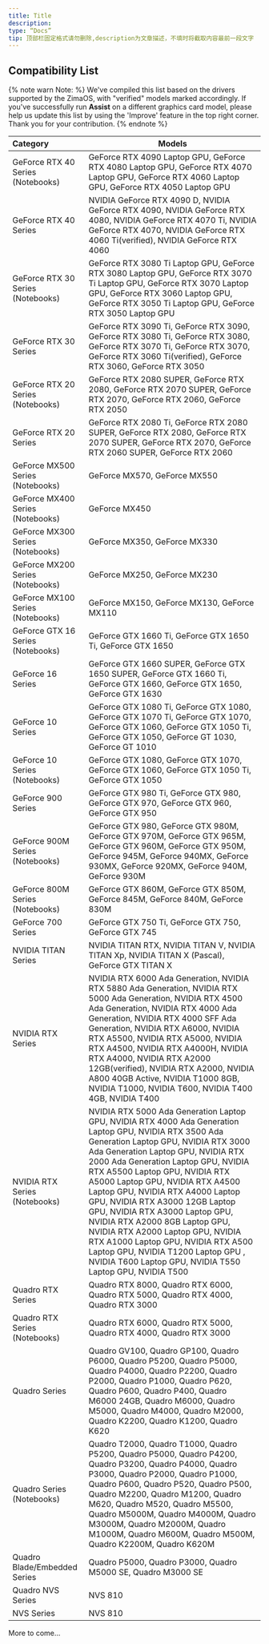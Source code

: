```yaml
---
title: Title
description:
type: “Docs”
tip: 顶部栏固定格式请勿删除,description为文章描述，不填时将截取内容最前一段文字
---
```

## Compatibility List

{% note warn Note: %}
We've compiled this list based on the drivers supported by the ZimaOS, with "verified" models marked accordingly. If you've successfully run **Assist** on a different graphics card model, please help us update this list by using the 'Improve' feature in the top right corner. Thank you for your contribution.
{% endnote %}

| **Category**                          | **Models**                                                       |
| :-------------------------------- | ------------------------------------------------------------ |
| GeForce RTX 40 Series (Notebooks) | GeForce RTX 4090 Laptop GPU, GeForce RTX 4080 Laptop GPU, GeForce RTX 4070 Laptop GPU, GeForce RTX 4060 Laptop GPU, GeForce RTX 4050 Laptop GPU |
| GeForce RTX 40 Series             | NVIDIA GeForce RTX 4090 D, NVIDIA GeForce RTX 4090, NVIDIA GeForce RTX 4080, NVIDIA GeForce RTX 4070 Ti, NVIDIA GeForce RTX 4070, NVIDIA GeForce RTX 4060 Ti(verified), NVIDIA GeForce RTX 4060 |
| GeForce RTX 30 Series (Notebooks) | GeForce RTX 3080 Ti Laptop GPU, GeForce RTX 3080 Laptop GPU, GeForce RTX 3070 Ti Laptop GPU, GeForce RTX 3070 Laptop GPU, GeForce RTX 3060 Laptop GPU, GeForce RTX 3050 Ti Laptop GPU, GeForce RTX 3050 Laptop GPU |
| GeForce RTX 30 Series             | GeForce RTX 3090 Ti, GeForce RTX 3090, GeForce RTX 3080 Ti, GeForce RTX 3080, GeForce RTX 3070 Ti, GeForce RTX 3070, GeForce RTX 3060 Ti(verified), GeForce RTX 3060, GeForce RTX 3050 |
| GeForce RTX 20 Series (Notebooks) | GeForce RTX 2080 SUPER, GeForce RTX 2080, GeForce RTX 2070 SUPER, GeForce RTX 2070, GeForce RTX 2060, GeForce RTX 2050 |
| GeForce RTX 20 Series             | GeForce RTX 2080 Ti, GeForce RTX 2080 SUPER, GeForce RTX 2080, GeForce RTX 2070 SUPER, GeForce RTX 2070, GeForce RTX 2060 SUPER, GeForce RTX 2060 |
| GeForce MX500 Series (Notebooks)  | GeForce MX570, GeForce MX550                                 |
| GeForce MX400 Series (Notebooks)  | GeForce MX450                                                |
| GeForce MX300 Series (Notebooks)  | GeForce MX350, GeForce MX330                                 |
| GeForce MX200 Series (Notebooks)  | GeForce MX250, GeForce MX230                                 |
| GeForce MX100 Series (Notebooks)  | GeForce MX150, GeForce MX130, GeForce MX110                  |
| GeForce GTX 16 Series (Notebooks) | GeForce GTX 1660 Ti, GeForce GTX 1650 Ti, GeForce GTX 1650   |
| GeForce 16 Series                 | GeForce GTX 1660 SUPER, GeForce GTX 1650 SUPER, GeForce GTX 1660 Ti, GeForce GTX 1660, GeForce GTX 1650, GeForce GTX 1630 |
| GeForce 10 Series                 | GeForce GTX 1080 Ti, GeForce GTX 1080, GeForce GTX 1070 Ti, GeForce GTX 1070, GeForce GTX 1060, GeForce GTX 1050 Ti, GeForce GTX 1050, GeForce GT 1030, GeForce GT 1010 |
| GeForce 10 Series (Notebooks)     | GeForce GTX 1080, GeForce GTX 1070, GeForce GTX 1060, GeForce GTX 1050 Ti, GeForce GTX 1050 |
| GeForce 900 Series                | GeForce GTX 980 Ti, GeForce GTX 980, GeForce GTX 970, GeForce GTX 960, GeForce GTX 950 |
| GeForce 900M Series (Notebooks)   | GeForce GTX 980, GeForce GTX 980M, GeForce GTX 970M, GeForce GTX 965M, GeForce GTX 960M, GeForce GTX 950M, GeForce 945M, GeForce 940MX, GeForce 930MX, GeForce 920MX, GeForce 940M, GeForce 930M |
| GeForce 800M Series (Notebooks)   | GeForce GTX 860M, GeForce GTX 850M, GeForce 845M, GeForce 840M, GeForce 830M |
| GeForce 700 Series                | GeForce GTX 750 Ti, GeForce GTX 750, GeForce GTX 745         |
| NVIDIA TITAN Series               | NVIDIA TITAN RTX, NVIDIA TITAN V, NVIDIA TITAN Xp, NVIDIA TITAN X (Pascal), GeForce GTX TITAN X |
| NVIDIA RTX Series                 | NVIDIA RTX 6000 Ada Generation, NVIDIA RTX 5880 Ada Generation, NVIDIA RTX 5000 Ada Generation, NVIDIA RTX 4500 Ada Generation, NVIDIA RTX 4000 Ada Generation, NVIDIA RTX 4000 SFF Ada Generation, NVIDIA RTX A6000, NVIDIA RTX A5500, NVIDIA RTX A5000, NVIDIA RTX A4500, NVIDIA RTX A4000H, NVIDIA RTX A4000, NVIDIA RTX A2000 12GB(verified), NVIDIA RTX A2000, NVIDIA A800 40GB Active, NVIDIA T1000 8GB, NVIDIA T1000, NVIDIA T600, NVIDIA T400 4GB, NVIDIA T400 |
| NVIDIA RTX Series (Notebooks)     | NVIDIA RTX 5000 Ada Generation Laptop GPU, NVIDIA RTX 4000 Ada Generation Laptop GPU, NVIDIA RTX 3500 Ada Generation Laptop GPU, NVIDIA RTX 3000 Ada Generation Laptop GPU, NVIDIA RTX 2000 Ada Generation Laptop GPU, NVIDIA RTX A5500 Laptop GPU, NVIDIA RTX A5000 Laptop GPU, NVIDIA RTX A4500 Laptop GPU, NVIDIA RTX A4000 Laptop GPU, NVIDIA RTX A3000 12GB Laptop GPU, NVIDIA RTX A3000 Laptop GPU, NVIDIA RTX A2000 8GB Laptop GPU, NVIDIA RTX A2000 Laptop GPU, NVIDIA RTX A1000 Laptop GPU, NVIDIA RTX A500 Laptop GPU, NVIDIA T1200 Laptop GPU , NVIDIA T600 Laptop GPU, NVIDIA T550 Laptop GPU, NVIDIA T500 |
| Quadro RTX Series                 | Quadro RTX 8000, Quadro RTX 6000, Quadro RTX 5000, Quadro RTX 4000, Quadro RTX 3000 |
| Quadro RTX Series (Notebooks)     | Quadro RTX 6000, Quadro RTX 5000, Quadro RTX 4000, Quadro RTX 3000 |
| Quadro Series                     | Quadro GV100, Quadro GP100, Quadro P6000, Quadro P5200, Quadro P5000, Quadro P4000, Quadro P2200, Quadro P2000, Quadro P1000, Quadro P620, Quadro P600, Quadro P400, Quadro M6000 24GB, Quadro M6000, Quadro M5000, Quadro M4000, Quadro M2000, Quadro K2200, Quadro K1200, Quadro K620 |
| Quadro Series (Notebooks)         | Quadro T2000, Quadro T1000, Quadro P5200, Quadro P5000, Quadro P4200, Quadro P3200, Quadro P4000, Quadro P3000, Quadro P2000, Quadro P1000, Quadro P600, Quadro P520, Quadro P500, Quadro M2200, Quadro M1200, Quadro M620, Quadro M520, Quadro M5500, Quadro M5000M, Quadro M4000M, Quadro M3000M, Quadro M2000M, Quadro M1000M, Quadro M600M, Quadro M500M, Quadro K2200M, Quadro K620M |
| Quadro Blade/Embedded Series      | Quadro P5000, Quadro P3000, Quadro M5000 SE, Quadro M3000 SE |
| Quadro NVS Series                 | NVS 810                                                      |
| NVS Series                        | NVS 810                                                      |

More to come...